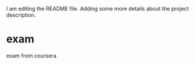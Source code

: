 I am editing the README file. Adding some more details about the project description.
# exam
exam from coursera
